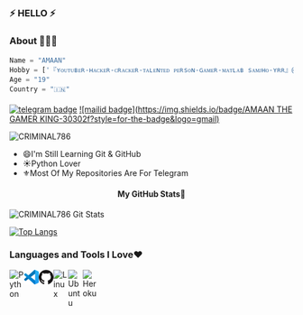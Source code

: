 ### ⚡ HELLO ⚡

### About 🙋🏻‍♂️
```python
Name = "AMAAN"
Hobby = ['『ʏᴏᴜᴛᴜʙᴇʀ-ʜᴀᴄᴋᴇʀ-ᴄʀᴀᴄᴋᴇʀ-ᴛᴀʟᴇɴᴛᴇᴅ ᴘᴇʀsᴏɴ-ɢᴀᴍᴇʀ-ᴍᴀᴛʟᴀʙ sᴀᴍᴊʜᴏ-ʏʀʀ』@ᴋɪɴɢ':  '❣️']
Age = "19"
Country = "🇮🇳"
```
#### 
[![telegram badge](https://img.shields.io/badge/@CRIMINAL786-30302f?style=for-the-badge&logo=telegram)](https://t.me/CRIMINAL786)
[![mailid badge](https://img.shields.io/badge/AMAAN THE GAMER KING-30302f?style=for-the-badge&logo=gmail)](mailto:AMAANTHEGAMERKING@gmail.com)
<p align="left"> <img src="https://komarev.com/ghpvc/?username=CRIMINAL786&label=Profile%20Views&color=orange&style=flat-square" alt="CRIMINAL786" /> </p>

- 😄I'm Still Learning Git & GitHub
- ☀️Python Lover
- ⚜️Most Of My Repositories Are For Telegram

<h4 align="center"><b>My GitHub Stats💛</b></h4>

![CRIMINAL786 Git Stats](https://github-readme-stats.vercel.app/api?username=CRIMINAL786&include_all_commits=true&count_private=true&theme=highcontrast)

[![Top Langs](https://github-readme-stats.vercel.app/api/top-langs/?username=CRIMINAL786&layout=compact&theme=radical)](https://github.com/CRIMINAL786)

### Languages and Tools I Love❤️
[<img align="left" alt="Python" width="26px" src="https://upload.wikimedia.org/wikipedia/commons/thumb/c/c3/Python-logo-notext.svg/600px-Python-logo-notext.svg.png" />](https://python.org/)
[<img align="left" alt="Visual Studio Code" width="26px" src="https://raw.githubusercontent.com/github/explore/80688e429a7d4ef2fca1e82350fe8e3517d3494d/topics/visual-studio-code/visual-studio-code.png" />](https://code.visualstudio.com/)
[<img align="left" alt="GitHub" width="26px" src="https://raw.githubusercontent.com/github/explore/78df643247d429f6cc873026c0622819ad797942/topics/github/github.png" />](https://git-scm.com/)
[<img align="left" alt="Linux" width="26px" src="https://www.freepnglogos.com/uploads/linux-png/difference-between-linux-and-window-operating-system-3.png" />](https://www.linux.org/)
[<img align="left" alt="Ubuntu" width="26px" src="https://assets.ubuntu.com/v1/29985a98-ubuntu-logo32.png" />](https://www.ubuntu.com)
[<img align="left" alt="Heroku" width="26px" src="https://www.nicepng.com/png/full/223-2233246_heroku-logo-salesforce-heroku.png" />](https://heroku.com/)

<br />
<br />
